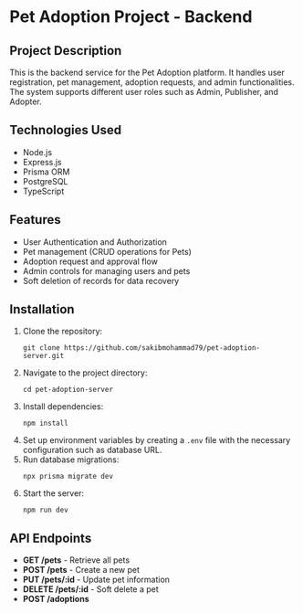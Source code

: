 <!DOCTYPE html>
<html lang="en">
<head>
  <meta charset="UTF-8">
  <meta name="viewport" content="width=device-width, initial-scale=1.0">
  <title>Pet Adoption Project - Backend</title>
</head>
<body>

  <h1>Pet Adoption Project - Backend</h1>

  <h2>Project Description</h2>
  <p>This is the backend service for the Pet Adoption platform. It handles user registration, pet management, adoption requests, and admin functionalities. The system supports different user roles such as Admin, Publisher, and Adopter.</p>

  <h2>Technologies Used</h2>
  <ul>
    <li>Node.js</li>
    <li>Express.js</li>
    <li>Prisma ORM</li>
    <li>PostgreSQL</li>
    <li>TypeScript</li>
  </ul>

  <h2>Features</h2>
  <ul>
    <li>User Authentication and Authorization</li>
    <li>Pet management (CRUD operations for Pets)</li>
    <li>Adoption request and approval flow</li>
    <li>Admin controls for managing users and pets</li>
    <li>Soft deletion of records for data recovery</li>
  </ul>

  <h2>Installation</h2>
  <ol>
    <li>Clone the repository:
      <pre><code>git clone https://github.com/sakibmohammad79/pet-adoption-server.git</code></pre>
    </li>
    <li>Navigate to the project directory:
      <pre><code>cd pet-adoption-server</code></pre>
    </li>
    <li>Install dependencies:
      <pre><code>npm install</code></pre>
    </li>
    <li>Set up environment variables by creating a <code>.env</code> file with the necessary configuration such as database URL.</li>
    <li>Run database migrations:
      <pre><code>npx prisma migrate dev</code></pre>
    </li>
    <li>Start the server:
      <pre><code>npm run dev</code></pre>
    </li>
  </ol>

  <h2>API Endpoints</h2>
  <ul>
    <li><strong>GET /pets</strong> - Retrieve all pets</li>
    <li><strong>POST /pets</strong> - Create a new pet</li>
    <li><strong>PUT /pets/:id</strong> - Update pet information</li>
    <li><strong>DELETE /pets/:id</strong> - Soft delete a pet</li>
    <li><strong>POST /adoptions

